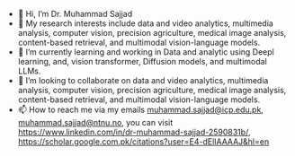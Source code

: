 - 👋 Hi, I’m Dr. Muhammad Sajjad
- 👀 My research interests include data and video analytics, multimedia analysis, computer vision, precision agriculture, medical image analysis, content-based retrieval, and multimodal vision-language models.
- 🌱 I’m currently learning and working in Data and analytic using Deepl learning, and, vision transformer, Diffusion models, and
multimodal LLMs.
- 💞️ I’m looking to collaborate on data and video analytics, multimedia analysis, computer vision, precision agriculture, medical image analysis, content-based retrieval, and multimodal vision-language models.
- 📫 How to reach me via my emails muhammad.sajjad@icp.edu.pk, muhammad.sajjad@ntnu.no, you can visit https://www.linkedin.com/in/dr-muhammad-sajjad-2590831b/, https://scholar.google.com.pk/citations?user=E4-dElIAAAAJ&hl=en

<!---
qazimsajjad/qazimsajjad is a ✨ special ✨ repository because its `README.md` (this file) appears on your GitHub profile.
You can click the Preview link to take a look at your changes.
--->
